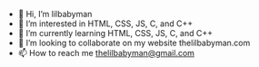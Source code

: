 - 👋 Hi, I’m lilbabyman
- 👀 I’m interested in HTML, CSS, JS, C, and C++
- 🌱 I’m currently learning HTML, CSS, JS, C, and C++
- 💞️ I’m looking to collaborate on my website thelilbabyman.com
- 📫 How to reach me thelilbabyman@gmail.com
